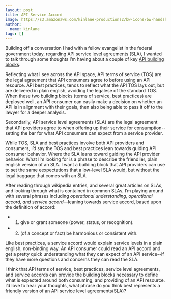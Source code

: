 ```yaml
---
layout: post
title: API Service Accord
image: https://s3.amazonaws.com/kinlane-productions2/bw-icons/bw-handshake.jpg
author:
  name: kinlane
tags: []
---
```

Building off a conversation I had with a fellow evangelist in the federal government today, regarding API service level agreements (SLA), I wanted to talk through some thoughts I’m having about a couple of key [API building blocks](http://management.apievangelist.com/building-blocks.html).

Reflecting what I see across the API space, API terms of service (TOS) are the legal agreement that API consumers agree to before using an API resource. API best practices, tends to reflect what the API TOS lays out, but are delivered in plain english, avoiding the legalese of the standard TOS. When these two building blocks (terms of service, best practices) are deployed well, an API consumer can easily make a decision on whether an API is in alignment with their goals, then also being able to pass it off to the lawyer for a deeper analysis.

Secondarily, API service level agreements (SLA) are the legal agreement that API providers agree to when offering up their service for consumption--setting the bar for what API consumers can expect from a service provider.

While TOS, SLA and best practices involve both API providers and consumers, I’d say the TOS and best practices lean towards guiding API consumer behavior. Where the SLA leans toward guiding the API provider behavior. What I’m looking for is a phrase to describe the friendlier, plain english version of an SLA. I want a building block that API providers can use to set the same eexpectations that a low-level SLA would, but without the legal baggage that comes with an SLA.

After reading through wikipedia entries, and several great articles on SLAs, and looking through what is contained in common SLAs, I’m playing around with several phrases including _operational understanding, operational accord, and service accord_—leaning towards service accord, based upon the definition of accord:

*   1) give or grant someone (power, status, or recognition).
*   2) (of a concept or fact) be harmonious or consistent with.

Like best practices, a service accord would explain service levels in a plain english, non-binding way. An API consumer could read an API accord and get a pretty quick understanding what they can expect of an API service--if they have more questions and concerns they can read the SLA.

I think that API terms of service, best practices, service level agreements, and service accords can provide the building blocks necessary to define what is expected around both consuming, and providing of an API resource. I’d love to hear your thoughts, what phrase do you think best represents a friendly version of an API service level agreements(SLA)?